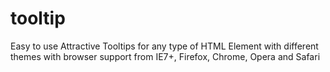 tooltip
=======

Easy to use Attractive Tooltips for any type of HTML Element with different themes with browser support from IE7+, Firefox, Chrome, Opera and Safari

